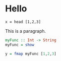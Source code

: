 # Hello

```{ .haskell .tut }
x = head [1,2,3]
```

This is a paragraph.

```haskell
myFunc :: Int -> String
myFunc = show

y = fmap myFunc [1,2,3]
```
